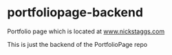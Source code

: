 # portfoliopage-backend
Portfolio page which is located at www.nickstaggs.com

This is just the backend of the PortfolioPage repo
